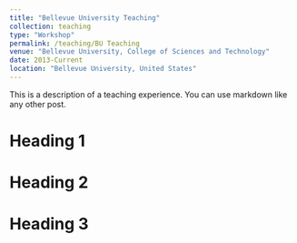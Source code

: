 ```yaml
---
title: "Bellevue University Teaching"
collection: teaching
type: "Workshop"
permalink: /teaching/BU Teaching
venue: "Bellevue University, College of Sciences and Technology"
date: 2013-Current
location: "Bellevue University, United States"
---
```


This is a description of a teaching experience. You can use markdown like any other post.

Heading 1
======

Heading 2
======

Heading 3
======

